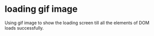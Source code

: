 # loading gif image
Using gif image to show the loading screen till all the elements of DOM loads successfully.
